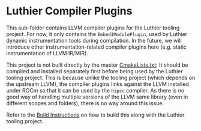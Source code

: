 # Luthier Compiler Plugins
This sub-folder contains LLVM compiler plugins for the Luthier tooling project. For now, it only contains the 
`EmbedIModulePlugin`, used by Luthier dynamic instrumentation tools during compilation. In the future, 
we will introduce other instrumentation-related compiler plugins here (e.g. static instrumentation of LLVM IR/MIR). 

This project is not built directly by the master [CmakeLists.txt](../CMakeLists.txt); It should be compiled and 
installed separately first before being used by the Luthier tooling project. This is because unlike the tooling project
(which depends on the upstream LLVM), the compiler plugins links against the LLVM installed under ROCm so that it can
be used by the `hipcc` compiler. As there is no good way of handling multiple versions of the LLVM same library (even
in different scopes and folders), there is no way around this issue.

Refer to the [Build Instructions](../docs/3.build.md) on how to build this along with the Luthier tooling project.
